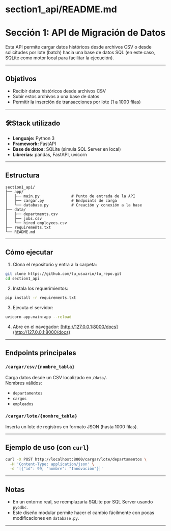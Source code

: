 # section1_api/README.md

# Sección 1: API de Migración de Datos

Esta API permite cargar datos históricos desde archivos CSV o desde solicitudes por lote (batch) hacia una base de datos SQL (en este caso, SQLite como motor local para facilitar la ejecución).

---

## Objetivos

- Recibir datos históricos desde archivos CSV
- Subir estos archivos a una base de datos
- Permitir la inserción de transacciones por lote (1 a 1000 filas)

---

## 🛠Stack utilizado

- **Lenguaje:** Python 3
- **Framework:** FastAPI
- **Base de datos:** SQLite (simula SQL Server en local)
- **Librerías:** pandas, FastAPI, uvicorn

---

## Estructura

```
section1_api/
├── app/
│   ├── main.py              # Punto de entrada de la API
│   ├── cargar.py            # Endpoints de carga
│   └── database.py          # Creación y conexión a la base
├── data/
│   ├── departments.csv
│   ├── jobs.csv
│   └── hired_employees.csv
├── requirements.txt
└── README.md
```

---

## Cómo ejecutar

1. Clona el repositorio y entra a la carpeta:
```bash
git clone https://github.com/tu_usuario/tu_repo.git
cd section1_api
```

2. Instala los requerimientos:
```bash
pip install -r requirements.txt
```

3. Ejecuta el servidor:
```bash
uvicorn app.main:app --reload
```

4. Abre en el navegador:
[http://127.0.0.1:8000/docs](http://127.0.0.1:8000/docs)

---

## Endpoints principales

### `/cargar/csv/{nombre_tabla}`
Carga datos desde un CSV localizado en `/data/`.  
Nombres válidos:
- `departamentos`
- `cargos`
- `empleados`

### `/cargar/lote/{nombre_tabla}`
Inserta un lote de registros en formato JSON (hasta 1000 filas).

---

## Ejemplo de uso (con `curl`)

```bash
curl -X POST http://localhost:8000/cargar/lote/departamentos \
  -H 'Content-Type: application/json' \
  -d '[{"id": 99, "nombre": "Innovación"}]'
```

---

## Notas

- En un entorno real, se reemplazaría SQLite por SQL Server usando `pyodbc`.
- Este diseño modular permite hacer el cambio fácilmente con pocas modificaciones en `database.py`.

---


